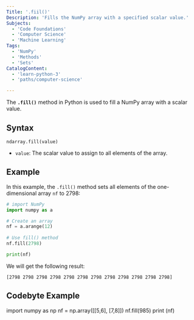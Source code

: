 ```yaml
---
Title: '.fiil()' 
Description: 'Fills the NumPy array with a specified scalar value.' 
Subjects: 
  - 'Code Foundations'
  - 'Computer Science'
  - 'Machine Learning'
Tags: 
  - 'NumPy'
  - 'Methods'
  - 'Sets'
CatalogContent: 
  - 'learn-python-3'
  - 'paths/computer-science'

---
```

The **`.fill()`** method in Python is used to fill a NumPy array with a scalar value.

## Syntax

```pseudo
ndarray.fill(value)
```

- `value`: The scalar value to assign to all elements of the array.

## Example 

In this example, the `.fill()` method sets all elements of the one-dimensional array `nf` to 2798:

```py
# import NumPy 
import numpy as a

# Create an array 
nf = a.arange(12)
  
# Use fill() method
nf.fill(2798)

print(nf)
```

We will get the following result:

```shell
[2798 2798 2798 2798 2798 2798 2798 2798 2798 2798 2798 2798]
```

## Codebyte Example

import numpy as np
nf = np.array([[5,6], [7,8]])
nf.fill(985)
print (nf)
